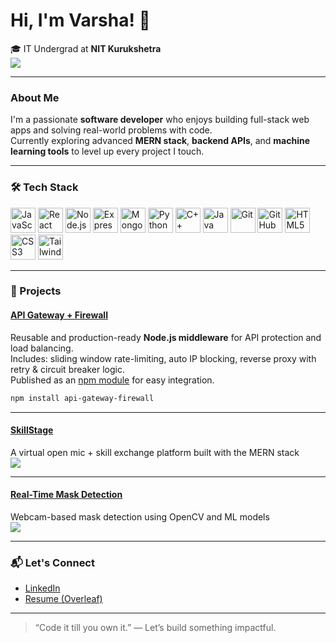 # Hi, I'm Varsha! 👋

🎓 IT Undergrad at **NIT Kurukshetra**    
![](https://komarev.com/ghpvc/?username=varshaazz&color=0e75b6&style=flat)

---

###  About Me

I'm a passionate **software developer** who enjoys building full-stack web apps and solving real-world problems with code.  
Currently exploring advanced **MERN stack**, **backend APIs**, and **machine learning tools** to level up every project I touch.


---

### 🛠 Tech Stack

<p align="left">
  <img src="https://cdn.jsdelivr.net/gh/devicons/devicon/icons/javascript/javascript-original.svg" alt="JavaScript" width="40" height="40"/>
  <img src="https://cdn.jsdelivr.net/gh/devicons/devicon/icons/react/react-original.svg" alt="React" width="40" height="40"/>
  <img src="https://cdn.jsdelivr.net/gh/devicons/devicon/icons/nodejs/nodejs-original.svg" alt="Node.js" width="40" height="40"/>
  <img src="https://cdn.jsdelivr.net/gh/devicons/devicon/icons/express/express-original.svg" alt="Express" width="40" height="40"/>
  <img src="https://cdn.jsdelivr.net/gh/devicons/devicon/icons/mongodb/mongodb-original.svg" alt="MongoDB" width="40" height="40"/>
  <img src="https://cdn.jsdelivr.net/gh/devicons/devicon/icons/python/python-original.svg" alt="Python" width="40" height="40"/>
  <img src="https://cdn.jsdelivr.net/gh/devicons/devicon/icons/cplusplus/cplusplus-original.svg" alt="C++" width="40" height="40"/>
  <img src="https://cdn.jsdelivr.net/gh/devicons/devicon/icons/java/java-original.svg" alt="Java" width="40" height="40"/>
  <img src="https://cdn.jsdelivr.net/gh/devicons/devicon/icons/git/git-original.svg" alt="Git" width="40" height="40"/>
  <img src="https://cdn.jsdelivr.net/gh/devicons/devicon/icons/github/github-original.svg" alt="GitHub" width="40" height="40"/>
  <img src="https://cdn.jsdelivr.net/gh/devicons/devicon/icons/html5/html5-original.svg" alt="HTML5" width="40" height="40"/>
  <img src="https://cdn.jsdelivr.net/gh/devicons/devicon/icons/css3/css3-original.svg" alt="CSS3" width="40" height="40"/>
  <img src="https://cdn.jsdelivr.net/gh/devicons/devicon/icons/tailwindcss/tailwindcss-original.svg" alt="TailwindCSS" width="40" height="40"/>
</p>


---

### 🚀 Projects
####  [API Gateway + Firewall](https://github.com/varshaazz/api-gateway)  
Reusable and production-ready **Node.js middleware** for API protection and load balancing.  
Includes: sliding window rate-limiting, auto IP blocking, reverse proxy with retry & circuit breaker logic.  
Published as an [npm module](https://www.npmjs.com/package/api-gateway-firewall) for easy integration.

```bash
npm install api-gateway-firewall
```
---

####  [SkillStage](https://github.com/varshaazz/SkillStage)  
A virtual open mic + skill exchange platform built with the MERN stack   
![](https://komarev.com/ghpvc/?username=varshaazz&label=SkillStage+Views&color=0e75b6&style=flat-square)

---

####  [Real-Time Mask Detection](https://github.com/varshaazz/RealTime-Mask-Detection)  
Webcam-based mask detection using OpenCV and ML models  
![](https://komarev.com/ghpvc/?username=varshaazz&label=Mask+Detection+Views&color=0e75b6&style=flat-square)

---

### 📬 Let's Connect

- [LinkedIn](https://www.linkedin.com/in/varsha-yadav-460008225/)  
- [Resume (Overleaf)](https://[your-resume-link](https://www.overleaf.com/read/vmdmtcphrwjt#eddefc))

---

> “Code it till you own it.” — Let’s build something impactful.

